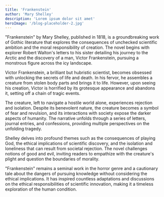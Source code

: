 ```yaml
---
title: 'Frankenstein'
author: 'Mary Shelley'
description: 'Lorem ipsum dolor sit amet'
heroImage: '/blog-placeholder-2.jpg'
---
```


"Frankenstein" by Mary Shelley, published in 1818, is a groundbreaking work of Gothic literature that explores the consequences of unchecked scientific ambition and the moral responsibility of creation. The novel begins with explorer Robert Walton's letters to his sister detailing his journey to the Arctic and the discovery of a man, Victor Frankenstein, pursuing a monstrous figure across the icy landscape.

Victor Frankenstein, a brilliant but hubristic scientist, becomes obsessed with unlocking the secrets of life and death. In his fervor, he assembles a creature from stolen body parts and brings it to life. However, upon seeing his creation, Victor is horrified by its grotesque appearance and abandons it, setting off a chain of tragic events.

The creature, left to navigate a hostile world alone, experiences rejection and isolation. Despite its benevolent nature, the creature becomes a symbol of fear and revulsion, and its interactions with society expose the darker aspects of humanity. The narrative unfolds through a series of letters, journal entries, and confessions, providing multiple perspectives on the unfolding tragedy.

Shelley delves into profound themes such as the consequences of playing God, the ethical implications of scientific discovery, and the isolation and loneliness that can result from societal rejection. The novel challenges notions of good and evil, inviting readers to empathize with the creature's plight and question the boundaries of morality.

"Frankenstein" remains a seminal work in the horror genre and a cautionary tale about the dangers of pursuing knowledge without considering the ethical implications. It has inspired countless adaptations and discussions on the ethical responsibilities of scientific innovation, making it a timeless exploration of the human condition.